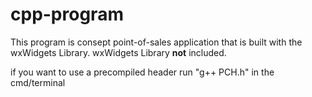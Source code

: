 # cpp-program

This program is consept point-of-sales application that is built with the wxWidgets Library.
wxWidgets Library **not** included.

if you want to use a precompiled header run "g++ PCH.h" in the cmd/terminal
